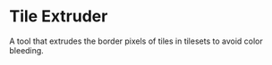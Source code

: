 # Tile Extruder
A tool that extrudes the border pixels of tiles in tilesets to avoid color bleeding.
